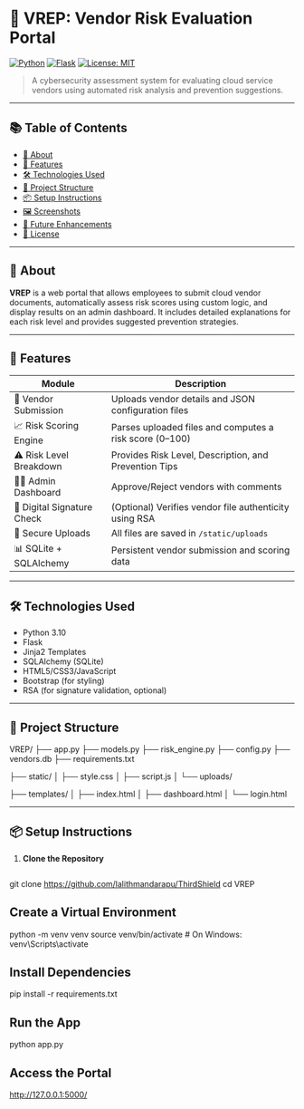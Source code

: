 # 🔐 VREP: Vendor Risk Evaluation Portal

[![Python](https://img.shields.io/badge/Python-3.10-blue.svg)](https://www.python.org/downloads/release/python-3100/)
[![Flask](https://img.shields.io/badge/Flask-Web_Framework-lightgrey.svg)](https://flask.palletsprojects.com/)
[![License: MIT](https://img.shields.io/badge/License-MIT-yellow.svg)](https://opensource.org/licenses/MIT)

> A cybersecurity assessment system for evaluating cloud service vendors using automated risk analysis and prevention suggestions.

---

## 📚 Table of Contents

- [📘 About](#-about)
- [🚀 Features](#-features)
- [🛠️ Technologies Used](#️-technologies-used)
- [📂 Project Structure](#-project-structure)
- [📦 Setup Instructions](#-setup-instructions)
- [🖼️ Screenshots](#-screenshots)
- [🔮 Future Enhancements](#-future-enhancements)
- [📄 License](#-license)

---

## 📘 About

**VREP** is a web portal that allows employees to submit cloud vendor documents, automatically assess risk scores using custom logic, and display results on an admin dashboard. It includes detailed explanations for each risk level and provides suggested prevention strategies.

---

## 🚀 Features

| Module                       | Description                                                                 |
|-----------------------------|-----------------------------------------------------------------------------|
| 📄 Vendor Submission         | Uploads vendor details and JSON configuration files                        |
| 📈 Risk Scoring Engine       | Parses uploaded files and computes a risk score (0–100)                     |
| ⚠️ Risk Level Breakdown       | Provides Risk Level, Description, and Prevention Tips                      |
| 🧑‍💼 Admin Dashboard          | Approve/Reject vendors with comments                                       |
| 🔏 Digital Signature Check   | (Optional) Verifies vendor file authenticity using RSA                    |
| 🔐 Secure Uploads            | All files are saved in `/static/uploads`                                   |
| 📊 SQLite + SQLAlchemy       | Persistent vendor submission and scoring data                              |

---

## 🛠️ Technologies Used

- Python 3.10
- Flask
- Jinja2 Templates
- SQLAlchemy (SQLite)
- HTML5/CSS3/JavaScript
- Bootstrap (for styling)
- RSA (for signature validation, optional)

---

## 📂 Project Structure

VREP/
├── app.py
├── models.py
├── risk_engine.py
├── config.py
├── vendors.db
├── requirements.txt

├── static/
│   ├── style.css
│   ├── script.js
│   └── uploads/

├── templates/
│   ├── index.html
│   ├── dashboard.html
│   └── login.html

---

## 📦 Setup Instructions

1. **Clone the Repository**
   ```bash
 git clone https://github.com/lalithmandarapu/ThirdShield
   cd VREP

## Create a Virtual Environment

python -m venv venv
source venv/bin/activate  # On Windows: venv\Scripts\activate

## Install Dependencies

pip install -r requirements.txt


## Run the App

python app.py

## Access the Portal

http://127.0.0.1:5000/
